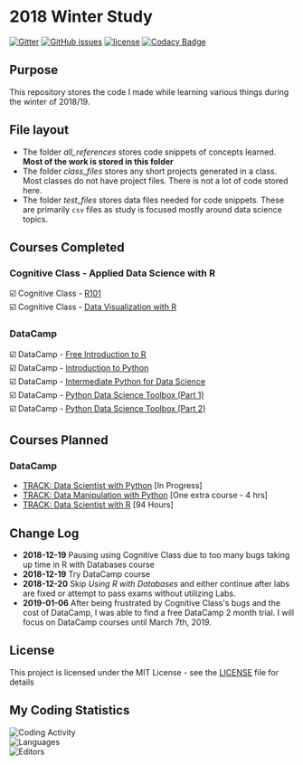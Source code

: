 # 2018 Winter Study

[![Gitter](https://img.shields.io/gitter/room/Lilyheart/repo.js.svg?maxAge=2592000)](https://gitter.im/Lilyheart/LilyPrograms)
[![GitHub issues](https://img.shields.io/github/issues/Lilyheart/data_science_study.svg)](https://github.com/Lilyheart/2018_winter_study/issues)
[![license](https://img.shields.io/github/license/Lilyheart/data_science_study.svg)](https://github.com/Lilyheart/2018_winter_study/blob/gh-pages/LICENSE)
[![Codacy Badge](https://api.codacy.com/project/badge/Grade/7384b52418ff443bbb4c7de81bd6e5a8)](https://www.codacy.com/app/lilyheart/data_science_study?utm_source=github.com&amp;utm_medium=referral&amp;utm_content=Lilyheart/data_science_study&amp;utm_campaign=Badge_Grade)

## Purpose

This repository stores the code I made while learning various things during the winter of 2018/19.

## File layout

* The folder *all_references* stores code snippets of concepts learned.  **Most of the work is stored in this folder**
* The folder *class_files* stores any short projects generated in a class.  Most classes do not have project files.  There is not a lot of code stored here.  
* The folder *test_files* stores data files needed for code snippets.  These are primarily `csv` files as study is focused mostly around data science topics.

## Courses Completed

### Cognitive Class - Applied Data Science with R

:ballot_box_with_check: Cognitive Class - [R101](https://courses.cognitiveclass.ai/certificates/188a87f3ec2b4380944c2c38d3882631)  
:ballot_box_with_check: Cognitive Class - [Data Visualization with R](https://courses.cognitiveclass.ai/certificates/7dc9fafe65a84d8fa815f91b10a3a893)

### DataCamp

:ballot_box_with_check: DataCamp - [Free Introduction to R](https://campus.datacamp.com/courses/free-introduction-to-r)  
:ballot_box_with_check: DataCamp - [Introduction to Python](https://www.datacamp.com/courses/intro-to-python-for-data-science)  
:ballot_box_with_check: DataCamp - [Intermediate Python for Data Science](https://campus.datacamp.com/courses/intermediate-python-for-data-science)  
:ballot_box_with_check: DataCamp - [Python Data Science Toolbox (Part 1)](https://campus.datacamp.com/courses/python-data-science-toolbox-part-1)  
:ballot_box_with_check: DataCamp - [Python Data Science Toolbox (Part 2)](https://www.datacamp.com/courses/python-data-science-toolbox-part-2)  

## Courses Planned

### DataCamp
* [TRACK: Data Scientist with Python](https://www.datacamp.com/tracks/data-scientist-with-python) [In Progress]
* [TRACK: Data Manipulation with Python](https://www.datacamp.com/tracks/data-manipulation-with-python) [One extra course - 4 hrs]
* [TRACK: Data Scientist with R](https://www.datacamp.com/tracks/data-scientist-with-r) [94 Hours]


## Change Log

* **2018-12-19** Pausing using Cognitive Class due to too many bugs taking up time in R with Databases course
* **2018-12-19** Try DataCamp course
* **2018-12-20** Skip *Using R with Databases* and either continue after labs are fixed or attempt to pass exams without utilizing Labs.
* **2019-01-06** After being frustrated by Cognitive Class's bugs and the cost of DataCamp, I was able to find a free DataCamp 2 month trial.  I will focus on DataCamp courses until March 7th, 2019.

## License

This project is licensed under the MIT License - see the [LICENSE](LICENSE) file for details

## My Coding Statistics

![Coding Activity](https://wakatime.com/share/@dd391fcb-e113-47bf-8178-978cbb64803f/f4a82301-ba0b-43d6-b403-cc77f4c2e2c5.png)  
![Languages](https://wakatime.com/share/@dd391fcb-e113-47bf-8178-978cbb64803f/71da71aa-3296-492e-840c-3725e1f63990.png)  
![Editors](https://wakatime.com/share/@dd391fcb-e113-47bf-8178-978cbb64803f/131dbc27-02b4-4fa0-977c-4731efe5b0fa.png)
